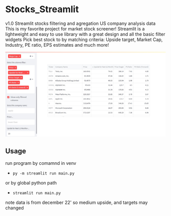 # Stocks_Streamlit
v1.0 Streamlit stocks filtering and agregation US company analysis data 
This is my favorite project for market stock screener!
Streamlit is a lightweight and easy to use library with a great design and all the basic filter widgets
Pick best stock to by matching criteria: Upside target, Market Cap, Industry, PE ratio, EPS estimates and much more! 

![streamlit app img](/assets/image.jpg)


## Usage
run program by comamnd in venv
- `py -m streamlit run main.py`

or by global python path
- `streamlit run main.py`

note data is from december 22' so medium upside, and targets may changed
